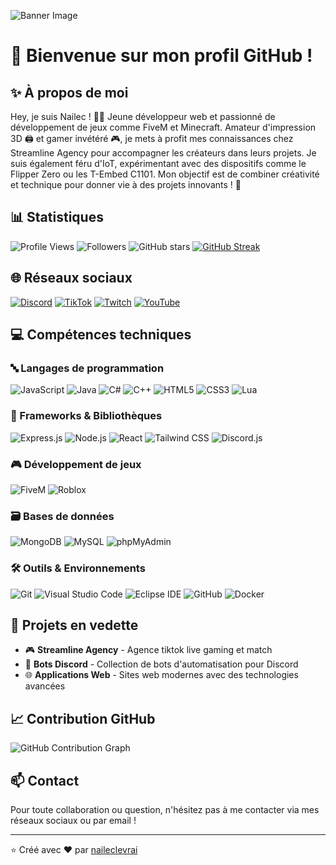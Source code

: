 ![Banner Image](banner.png)

# 👋 Bienvenue sur mon profil GitHub !

## ✨ À propos de moi
Hey, je suis Nailec ! 👨‍💻 Jeune développeur web et passionné de développement de jeux comme FiveM et Minecraft. Amateur d'impression 3D 🖨️ et gamer invétéré 🎮, je mets à profit mes connaissances chez Streamline Agency pour accompagner les créateurs dans leurs projets. Je suis également féru d'IoT, expérimentant avec des dispositifs comme le Flipper Zero ou les T-Embed C1101. Mon objectif est de combiner créativité et technique pour donner vie à des projets innovants ! 🚀

## 📊 Statistiques
![Profile Views](https://komarev.com/ghpvc/?username=naileclevrai&style=flat-square)
![Followers](https://img.shields.io/github/followers/naileclevrai?style=social)
![GitHub stars](https://img.shields.io/github/stars/naileclevrai?style=social)
[![GitHub Streak](https://streak-stats.demolab.com/?user=naileclevrai&theme=dark)](https://git.io/streak-stats)

## 🌐 Réseaux sociaux
[![Discord](https://img.shields.io/badge/Discord-7289DA?style=for-the-badge&logo=discord&logoColor=white)](https://discord.gg/streamlineagency)
[![TikTok](https://img.shields.io/badge/TikTok-000000?style=for-the-badge&logo=tiktok&logoColor=white)](https://tiktok.com/@nailecmc)
[![Twitch](https://img.shields.io/badge/Twitch-9146FF?style=for-the-badge&logo=twitch&logoColor=white)](https://twitch.tv/cmoinailec)
[![YouTube](https://img.shields.io/badge/YouTube-FF0000?style=for-the-badge&logo=youtube&logoColor=white)](https://youtube.com/@nailec-tech)

## 💻 Compétences techniques

### 🔤 Langages de programmation
![JavaScript](https://img.shields.io/badge/JavaScript-F7DF1E?style=for-the-badge&logo=javascript&logoColor=black)
![Java](https://img.shields.io/badge/Java-ED8B00?style=for-the-badge&logo=java&logoColor=white)
![C#](https://img.shields.io/badge/C%23-239120?style=for-the-badge&logo=c-sharp&logoColor=white)
![C++](https://img.shields.io/badge/C++-00599C?style=for-the-badge&logo=cplusplus&logoColor=white)
![HTML5](https://img.shields.io/badge/HTML5-E34F26?style=for-the-badge&logo=html5&logoColor=white)
![CSS3](https://img.shields.io/badge/CSS3-1572B6?style=for-the-badge&logo=css3&logoColor=white)
![Lua](https://img.shields.io/badge/Lua-2C2D72?style=for-the-badge&logo=lua&logoColor=white)

### 🧰 Frameworks & Bibliothèques
![Express.js](https://img.shields.io/badge/Express.js-404D59?style=for-the-badge&logo=express&logoColor=white)
![Node.js](https://img.shields.io/badge/Node.js-43853D?style=for-the-badge&logo=node.js&logoColor=white)
![React](https://img.shields.io/badge/React-20232A?style=for-the-badge&logo=react&logoColor=61DAFB)
![Tailwind CSS](https://img.shields.io/badge/Tailwind_CSS-38B2AC?style=for-the-badge&logo=tailwind-css&logoColor=white)
![Discord.js](https://img.shields.io/badge/Discord.js-5865F2?style=for-the-badge&logo=discord&logoColor=white)

### 🎮 Développement de jeux
![FiveM](https://img.shields.io/badge/FiveM_Lua-F57F17?style=for-the-badge&logo=lua&logoColor=white)
![Roblox](https://img.shields.io/badge/Roblox_Lua-00A2FF?style=for-the-badge&logo=roblox&logoColor=white)

### 🗃️ Bases de données
![MongoDB](https://img.shields.io/badge/MongoDB-4EA94B?style=for-the-badge&logo=mongodb&logoColor=white)
![MySQL](https://img.shields.io/badge/MySQL-00000F?style=for-the-badge&logo=mysql&logoColor=white)
![phpMyAdmin](https://img.shields.io/badge/phpMyAdmin-6C78AF?style=for-the-badge&logo=php&logoColor=white)

### 🛠️ Outils & Environnements
![Git](https://img.shields.io/badge/Git-F05032?style=for-the-badge&logo=git&logoColor=white)
![Visual Studio Code](https://img.shields.io/badge/VS_Code-0078D4?style=for-the-badge&logo=visual-studio-code&logoColor=white)
![Eclipse IDE](https://img.shields.io/badge/Eclipse-2C2255?style=for-the-badge&logo=eclipse&logoColor=white)
![GitHub](https://img.shields.io/badge/GitHub-100000?style=for-the-badge&logo=github&logoColor=white)
![Docker](https://img.shields.io/badge/Docker-2496ED?style=for-the-badge&logo=docker&logoColor=white)

## 🚀 Projets en vedette
- 🎮 **Streamline Agency** - Agence tiktok live gaming et match
- 🤖 **Bots Discord** - Collection de bots d'automatisation pour Discord
- 🌐 **Applications Web** - Sites web modernes avec des technologies avancées

## 📈 Contribution GitHub
![GitHub Contribution Graph](https://activity-graph.herokuapp.com/graph?username=naileclevrai&theme=react-dark)

## 📫 Contact
Pour toute collaboration ou question, n'hésitez pas à me contacter via mes réseaux sociaux ou par email !


---
⭐️ Créé avec ❤️ par [naileclevrai](https://github.com/naileclevrai)

